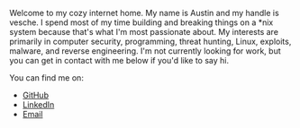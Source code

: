 Welcome to my cozy internet home. My name is Austin and my handle is vesche. I spend most of my time building and breaking things on a \*nix system because that's what I'm most passionate about. My interests are primarily in computer security, programming, threat hunting, Linux, exploits, malware, and reverse engineering. I'm not currently looking for work, but you can get in contact with me below if you'd like to say hi.

You can find me on:
* [GitHub](https://github.com/vesche)
* [LinkedIn](https://www.linkedin.com/in/vesche/)
* [Email](vesche@protonmail.com)
